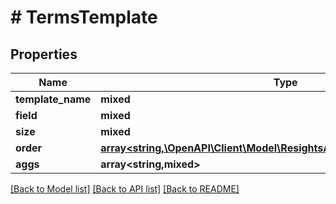 # # TermsTemplate

## Properties

Name | Type | Description | Notes
------------ | ------------- | ------------- | -------------
**template_name** | **mixed** |  |
**field** | **mixed** |  |
**size** | **mixed** |  | [optional]
**order** | [**array<string,\OpenAPI\Client\Model\ResightsApiQueryDslQuerySortOrder>**](ResightsApiQueryDslQuerySortOrder.md) |  | [optional]
**aggs** | **array<string,mixed>** |  | [optional]

[[Back to Model list]](../../README.md#models) [[Back to API list]](../../README.md#endpoints) [[Back to README]](../../README.md)
